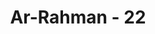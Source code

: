 ---
title: "Ar-Rahman - 22"
no: 22
arabic_no: ٢٢
ayah: يَخْرُجُ مِنْهُمَا اللُّؤْلُؤُ وَالْمَرْجَانُۚ
translation: "Dari keduanya keluar mutiara dan marjan."
tafsir: "Ayat ini menerangkan bahwa di dalam laut itu terdapat barang-barang yang sangat berharga, misalnya mutiara dan marjan dari laut yang asin dan tawar. Keduanya dapat dijadikan sebagai perhiasan yang tinggi nilainya dan mahal harganya."
---
